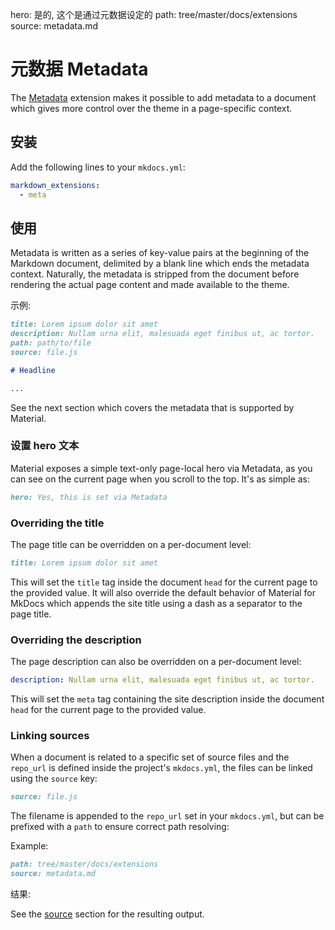 hero: 是的, 这个是通过元数据设定的
path: tree/master/docs/extensions
source: metadata.md

# 元数据 Metadata

The [Metadata][1] extension makes it possible to add metadata to a document
which gives more control over the theme in a page-specific context.

  [1]: https://pythonhosted.org/Markdown/extensions/meta_data.html

## 安装

Add the following lines to your `mkdocs.yml`:

``` yaml
markdown_extensions:
  - meta
```

## 使用

Metadata is written as a series of key-value pairs at the beginning of the
Markdown document, delimited by a blank line which ends the metadata context.
Naturally, the metadata is stripped from the document before rendering the
actual page content and made available to the theme.

示例:

``` markdown
title: Lorem ipsum dolor sit amet
description: Nullam urna elit, malesuada eget finibus ut, ac tortor.
path: path/to/file
source: file.js

# Headline

...
```

See the next section which covers the metadata that is supported by Material.

### 设置 hero 文本

Material exposes a simple text-only page-local hero via Metadata, as you can
see on the current page when you scroll to the top. It's as simple as:

``` markdown
hero: Yes, this is set via Metadata
```

### Overriding the title

The page title can be overridden on a per-document level:

``` markdown
title: Lorem ipsum dolor sit amet
```

This will set the `title` tag inside the document `head` for the current page
to the provided value. It will also override the default behavior of Material
for MkDocs which appends the site title using a dash as a separator to the page
title.

### Overriding the description

The page description can also be overridden on a per-document level:

``` yaml
description: Nullam urna elit, malesuada eget finibus ut, ac tortor.
```

This will set the `meta` tag containing the site description inside the
document `head` for the current page to the provided value.

### Linking sources

When a document is related to a specific set of source files and the `repo_url`
is defined inside the project's `mkdocs.yml`, the files can be linked using the
`source` key:

``` markdown
source: file.js
```

The filename is appended to the `repo_url` set in your `mkdocs.yml`, but can
be prefixed with a `path` to ensure correct path resolving:

Example:

``` markdown
path: tree/master/docs/extensions
source: metadata.md
```

结果:

See the [source][2] section for the resulting output.

  [2]: #__source
